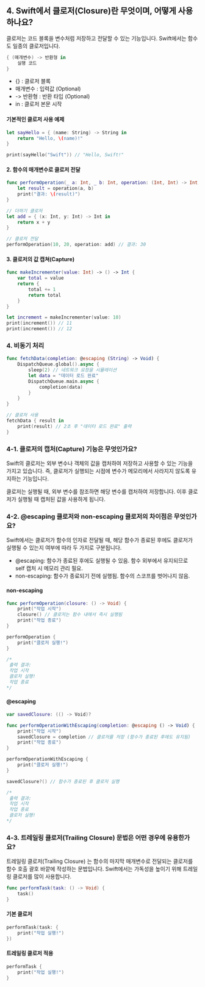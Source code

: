 
## 4. Swift에서 클로저(Closure)란 무엇이며, 어떻게 사용하나요?

클로저는 코드 블록을 변수처럼 저장하고 전달할 수 있는 기능입니다.
Swift에서는 함수도 일종의 클로저입니다.

```swift
{ (매개변수) -> 반환형 in
    실행 코드
}
```
- {} : 클로저 블록
- 매개변수 : 입력값 (Optional)
- -> 반환형 : 반환 타입 (Optional)
- in : 클로저 본문 시작

####  기본적인 클로저 사용 예제
```swift
let sayHello = { (name: String) -> String in
    return "Hello, \(name)!"
}

print(sayHello("Swift")) // "Hello, Swift!"
```


#### 2. 함수의 매개변수로 클로저 전달

```swift
func performOperation(_ a: Int, _ b: Int, operation: (Int, Int) -> Int) {
    let result = operation(a, b)
    print("결과: \(result)")
}

// 더하기 클로저
let add = { (x: Int, y: Int) -> Int in
    return x + y
}

// 클로저 전달
performOperation(10, 20, operation: add) // 결과: 30
```

#### 3. 클로저의 값 캡쳐(Capture)

```swift
func makeIncrementer(value: Int) -> () -> Int {
    var total = value
    return {
        total += 1
        return total
    }
}

let increment = makeIncrementer(value: 10)
print(increment()) // 11
print(increment()) // 12
```


### 4. 비동기 처리

```swift
func fetchData(completion: @escaping (String) -> Void) {
    DispatchQueue.global().async {
        sleep(2) // 네트워크 요청을 시뮬레이션
        let data = "데이터 로드 완료"
        DispatchQueue.main.async {
            completion(data)
        }
    }
}

// 클로저 사용
fetchData { result in
    print(result) // 2초 후 "데이터 로드 완료" 출력
}
```

### 4-1. 클로저의 캡처(Capture) 기능은 무엇인가요?

Swift의 클로저는 외부 변수나 객체의 값을 캡처하여 저장하고 사용할 수 있는 기능을 가지고 있습니다.
즉, 클로저가 실행되는 시점에 변수가 메모리에서 사라지지 않도록 유지하는 기능입니다.

클로저는 실행될 때, 외부 변수를 참조하면 해당 변수를 캡처하여 저장합니다.
이후 클로저가 실행될 때 캡처된 값을 사용하게 됩니다.

### 4-2. @escaping 클로저와 non-escaping 클로저의 차이점은 무엇인가요?

Swift에서는 클로저가 함수의 인자로 전달될 때, 해당 함수가 종료된 후에도 클로저가 실행될 수 있는지 여부에 따라 두 가지로 구분됩니다.

- @escaping: 함수가 종료된 후에도 실행될 수 있음. 함수 외부에서 유지되므로 self 캡처 시 메모리 관리 필요.
- non-escaping: 함수가 종료되기 전에 실행됨. 함수의 스코프를 벗어나지 않음.

#### non-escaping 
```swift
func performOperation(closure: () -> Void) {
    print("작업 시작")
    closure() // 클로저는 함수 내에서 즉시 실행됨
    print("작업 종료")
}

performOperation {
    print("클로저 실행!")
}

/*
 출력 결과:
 작업 시작
 클로저 실행!
 작업 종료
*/
```

#### @escaping
```swift
var savedClosure: (() -> Void)?

func performOperationWithEscaping(completion: @escaping () -> Void) {
    print("작업 시작")
    savedClosure = completion // 클로저를 저장 (함수가 종료된 후에도 유지됨)
    print("작업 종료")
}

performOperationWithEscaping {
    print("클로저 실행!")
}

savedClosure?() // 함수가 종료된 후 클로저 실행

/*
 출력 결과:
 작업 시작
 작업 종료
 클로저 실행!
*/
```


### 4-3. 트레일링 클로저(Trailing Closure) 문법은 어떤 경우에 유용한가요?
트레일링 클로저(Trailing Closure) 는 함수의 마지막 매개변수로 전달되는 클로저를 함수 호출 괄호 바깥에 작성하는 문법입니다.
Swift에서는 가독성을 높이기 위해 트레일링 클로저를 많이 사용합니다.

```swift
func performTask(task: () -> Void) {
    task()
}
```

#### 기본 클로저
```swift
performTask(task: {
    print("작업 실행!")
})
```

#### 트레일링 클로저 적용
```swift
performTask {
    print("작업 실행!")
}
```